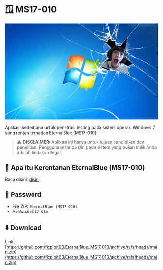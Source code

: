 # 🪟 MS17-010

![img](https://github.com/fixploit03/EternalBlue_MS17_010/blob/main/img/win%207.jpeg)

Aplikasi sederhana untuk penetrasi testing pada sistem operasi Windows 7 yang rentan terhadap EternalBlue (MS17-010).

> ⚠️ **DISCLAIMER:** Aplikasi ini hanya untuk tujuan pendidikan dan penelitian. Penggunaan tanpa izin pada sistem yang bukan milik Anda adalah tindakan ilegal.  

## 🧐 Apa itu Kerentanan EternalBlue (MS17-010)

Baca disini: [disini]()

## 🔑 Password

- File ZIP: `EternalBlue (MS17-010)`
- Aplikasi: `MS17-010`

## ⬇️ Download

Link: [https://github.com/fixploit03/EternalBlue_MS17_010/archive/refs/heads/main.zip](https://github.com/fixploit03/EternalBlue_MS17_010/archive/refs/heads/main.zip)
